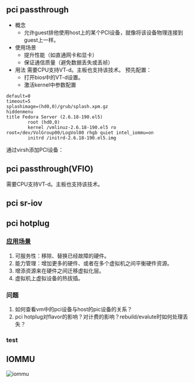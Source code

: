 pci passthrough
----
+ 概念
  - 允许guest排他使用host上的某个PCI设备，就像将该设备物理连接到guest上一样。  
+ 使用场景
  - 提升性能（如直通网卡和显卡）  
  - 保证通信质量（避免数据丢失或丢祯）
+ 用法
需要CPU支持VT-d。主板也支持该技术。
预先配置：
  - 打开bios中的VT-d设置。
  - 激活kernel中参数配置
```
default=0
timeout=5
splashimage=(hd0,0)/grub/splash.xpm.gz
hiddenmenu
title Fedora Server (2.6.18-190.el5)
        root (hd0,0)
        kernel /vmlinuz-2.6.18-190.el5 ro root=/dev/VolGroup00/LogVol00 rhgb quiet intel_iommu=on
        initrd /initrd-2.6.18-190.el5.img
```
通过virsh添加PCI设备：


pci passthrough(VFIO)
----
需要CPU支持VT-d。主板也支持该技术。


pci sr-iov
----

pci hotplug
----
### [应用场景]
1.  可服务性：移除、替换已经故障的硬件。  
2.  能力管理：增加更多的硬件、或者在多个虚拟机之间平衡硬件资源。    
3.  增添资源来在硬件之间迁移虚拟化层。  
4.  虚拟机上虚拟设备的热拔插。  

### 问题  
1. 如何查看vm中的pci设备与host的pic设备的关系？  
2. pci hotplug对flavor的影响？对计费的影响？rebuild/evalute时如何处理丢失？  

### test

IOMMU
----
![iommu](http://imgt3.bdstatic.com/it/u=3939070475,3428034962&fm=21&gp=0.jpg)


[应用场景]:https://lists.linux-foundation.org/pipermail/hotplug_sig/2005-August/001202.html
